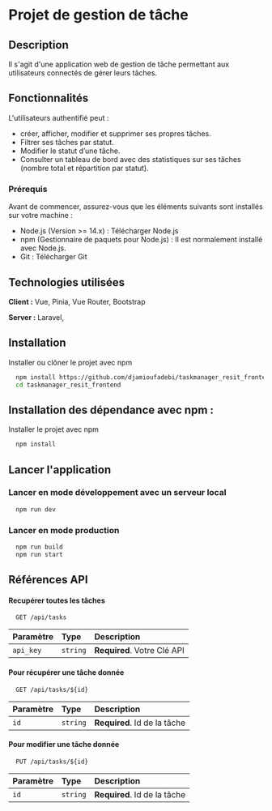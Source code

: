 
# Projet de gestion de tâche

## Description 
Il s'agit d'une application web de gestion de tâche permettant aux utilisateurs connectés de gérer leurs tâches.

## Fonctionnalités
L'utilisateurs authentifié peut :
- créer, afficher, modifier et supprimer ses propres tâches.
- Filtrer ses tâches par statut.
- Modifier le statut d’une tâche.
- Consulter un tableau de bord avec des statistiques sur ses tâches (nombre total et
répartition par statut).

### Prérequis
  Avant de commencer, assurez-vous que les éléments suivants sont installés sur votre machine :
- Node.js (Version >= 14.x) : Télécharger Node.js
- npm (Gestionnaire de paquets pour Node.js) : Il est normalement installé avec Node.js.
- Git : Télécharger Git




## Technologies utilisées

**Client :** Vue, Pinia, Vue Router, Bootstrap

**Server :** Laravel, 


## Installation

Installer ou clôner le projet avec npm
```bash
  npm install https://github.com/djamioufadebi/taskmanager_resit_frontend.git
  cd taskmanager_resit_frontend
```

## Installation des dépendance avec npm :

Installer le projet avec npm
```bash
  npm install
```

## Lancer l'application

 ### Lancer en mode développement avec un serveur local
```bash
  npm run dev
```
 ### Lancer en mode production
```bash
  npm run build
  npm run start
```


## Références API 

#### Recupérer toutes les tâches

```http
  GET /api/tasks
```
| Paramètre | Type     | Description                |
| :-------- | :------- | :------------------------- |
| `api_key` | `string` | **Required**. Votre Clé API |



#### Pour récupérer une tâche donnée
```http
  GET /api/tasks/${id}
```
| Paramètre | Type     | Description                       |
| :-------- | :------- | :-------------------------------- |
| `id`      | `string` | **Required**. Id de la tâche |



#### Pour modifier une tâche donnée
```http
  PUT /api/tasks/${id}
```
| Paramètre | Type     | Description                       |
| :-------- | :------- | :-------------------------------- |
| `id`      | `string` | **Required**. Id de la tâche |

